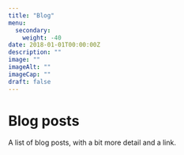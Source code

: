 ```yaml
---
title: "Blog"
menu: 
  secondary:
    weight: -40
date: 2018-01-01T00:00:00Z
description: ""
image: ""
imageAlt: ""
imageCap: ""
draft: false
---
```


# Blog posts

A list of blog posts, with a bit more detail and a link.

